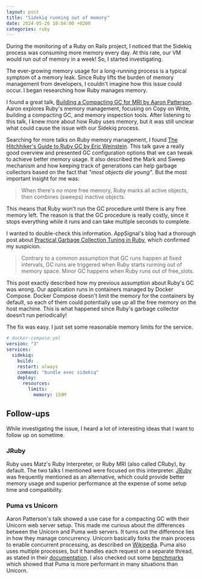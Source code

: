 ```yaml
---
layout: post
title: "Sidekiq running out of memory"
date: 2024-05-26 10:04:00 +0200
categories: ruby
---
```


During the monitoring of a Ruby on Rails project, I noticed that the Sidekiq process was consuming more memory every
day. At this rate, our VM would run out of memory in a week! So, I started investigating.

The ever-growing memory usage for a long-running process is a typical symptom of a memory leak. Since Ruby lifts the
burden of memory management from developers, I couldn't imagine how this issue could occur. I began researching how Ruby
manages memory.

I found a great
talk, [Building a Compacting GC for MRI by Aaron Patterson](https://youtu.be/8Q7M513vewk?si=64OHAbsI_rPtlbY2). Aaron
explores Ruby's memory management, focusing on Copy on Write, building a compacting GC, and memory inspection tools.
After listening to this talk, I knew more about how Ruby uses memory, but it was still unclear what could cause the
issue with our Sidekiq process.

Searching for more talks on Ruby memory management, I
found [The Hitchhiker's Guide to Ruby GC by Eric Weinstein](https://youtu.be/NnqId_OvUU4?si=ZANFxF-f8d0nK8lC). This talk
gave a really good overview and presented GC configuration options that we can tweak to achieve better memory usage. It
also described the Mark and Sweep mechanism and how keeping track of generations can help garbage collectors based on
the fact that _"most objects die young"_. But the most important insight for me was:

> When there's no more free memory, Ruby marks all active objects, then combines (sweeps) inactive objects.

This means that Ruby won't run the GC procedure until there is any free memory left. The reason is that the GC procedure
is really costly, since it stops everything while it runs and can take multiple seconds to complete.

I wanted to double-check this information. AppSignal's blog had a thorough post
about [Practical Garbage Collection Tuning in Ruby](https://blog.appsignal.com/2021/11/17/practical-garbage-collection-tuning-in-ruby.html),
which confirmed my suspicion.

> Contrary to a common assumption that GC runs happen at fixed intervals, GC runs are triggered when Ruby starts running
> out of memory space. Minor GC happens when Ruby runs out of free_slots.

This post exactly described how my previous assumption about Ruby's GC was wrong. Our application runs in containers
managed by Docker Compose. Docker Compose doesn't limit the memory for the containers by default, so each of them could
potentially use up all the free memory on the host machine. This is what happened since Ruby's garbage collector doesn’t
run periodically!

The fix was easy. I just set some reasonable memory limits for the service.

```yaml
# docker-compose.yml
version: "3"
services:
  sidekiq:
    build: .
    restart: always
    command: "bundle exec sidekiq"
    deploy:
      resources:
        limits:
          memory: 150M
```

## Follow-ups

While investigating the issue, I heard a lot of interesting ideas that I want to follow up on sometime.

### JRuby

Ruby uses Matz's Ruby Interpreter, or Ruby MRI (also called CRuby), by default. The two talks I mentioned were focused
on this interpreter. [JRuby](https://www.jruby.org) was frequently mentioned as an alternative, which could provide
better memory usage and superior performance at the expense of some setup time and compatibility.

### Puma vs Unicorn

Aaron Patterson's talk showed a use case for a compacting GC with their Unicorn web server setup. This made me curious
about the differences between the Unicorn and Puma web servers. It turns out the difference lies in how they manage
concurrency. Unicorn basically forks the main process to enable concurrent processing, as described
on [Wikipedia](https://en.wikipedia.org/wiki/Unicorn_(web_server)). Puma also uses multiple processes, but it handles
each request on a separate thread, as stated in their [documentation](https://github.com/puma/puma). I also checked out
some [benchmarks](https://deliveroo.engineering/2016/12/21/unicorn-vs-puma-rails-server-benchmarks.html) which showed
that Puma is more performant in many situations than Unicorn.
